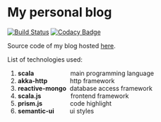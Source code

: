My personal blog
================

[![Build Status](https://travis-ci.org/kelebra/tkachuko-blog.svg?branch=master)](https://travis-ci.org/kelebra/tkachuko-blog)&nbsp;[![Codacy Badge](https://api.codacy.com/project/badge/grade/0f267b7bd3664a61bd53e97abfc3970b)](https://www.codacy.com/app/kelebra20/tkachuko-blog)

Source code of my blog hosted [here](http://tkachuko.info).

List of technologies used:

  1. **scala**&nbsp;&nbsp;&nbsp;&nbsp;&nbsp;&nbsp;&nbsp;&nbsp;&nbsp;&nbsp;&nbsp;&nbsp;&nbsp;&nbsp;&nbsp;&nbsp;&nbsp;&nbsp;&nbsp;&nbsp;&nbsp;main programming language
  2. **akka-http**&nbsp;&nbsp;&nbsp;&nbsp;&nbsp;&nbsp;&nbsp;&nbsp;&nbsp;&nbsp;&nbsp;&nbsp;&nbsp;http framework
  3. **reactive-mongo**&nbsp;&nbsp;database access framework
  4. **scala.js**&nbsp;&nbsp;&nbsp;&nbsp;&nbsp;&nbsp;&nbsp;&nbsp;&nbsp;&nbsp;&nbsp;&nbsp;&nbsp;&nbsp;&nbsp;&nbsp;&nbsp;frontend framework
  5. **prism.js**&nbsp;&nbsp;&nbsp;&nbsp;&nbsp;&nbsp;&nbsp;&nbsp;&nbsp;&nbsp;&nbsp;&nbsp;&nbsp;&nbsp;&nbsp;&nbsp;code highlight
  6. **semantic-ui**&nbsp;&nbsp;&nbsp;&nbsp;&nbsp;&nbsp;&nbsp;&nbsp;&nbsp;ui styles
